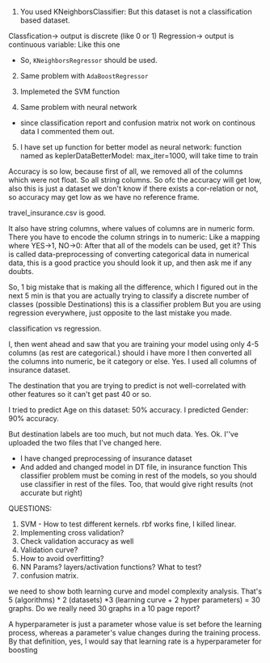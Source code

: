 1. You used KNeighborsClassifier: But this dataset is not a classification based dataset.

Classfication-> output is discrete (like 0 or 1)
Regression-> output is continuous variable: Like this one

- So, `KNeighborsRegressor` should be used.

2. Same problem with `AdaBoostRegressor`

3. Implemeted the SVM function

4. Same problem with neural network
- since classification report and confusion matrix not work on continous data I commented them out.

5. I have set up function for better model as neural network:
function named as keplerDataBetterModel:
max_iter=1000, will take time to train

Accuracy is so low, because first of all, we removed all of the columns which were not float. 
So all string columns. So ofc the accuracy will get low, also this is just a dataset we don't know if there exists a cor-relation or not, so accuracy may get low as we have no reference frame.

travel_insurance.csv is good.

It also have string columns, where values of columns are in numeric form.
There you have to encode the column strings in to numeric: Like a mapping where YES->1, NO->0: After that all of the models can be used, get it? This is called data-preprocessing of converting categorical data in numerical data, this is a good practice you should look it up, and then ask me if any doubts.

So, 1 big mistake that is making all the difference, which I figured out in the next 5 min is that you are actually trying to classify a discrete number of classes (possible Destinations)
this is a classifier problem
But you are using regression everywhere, just opposite to the last mistake you made.

classification vs regression. 

I, then went ahead and saw that you are training your model using only 4-5 columns (as rest are categorical.)
should i have more
I then converted all the columns into numeric, be it category or else.
Yes.
I used all columns of insurance dataset.

The destination that you are trying to predict is not well-correlated with other features so it can't get past 40 or so.

I tried to predict Age on this dataset: 50% accuracy.
I predicted Gender: 90% accuracy.

But destination labels are too much, but not much data.
Yes.
Ok.
I''ve uploaded the two files that I've changed here.


- I have changed preprocessing of insurance dataset
- And added and changed model in DT file, in insurance function
This classifier problem must be coming in rest of the models,
so you should use classifier in rest of the files.
Too, that would give right results (not accurate but right)


QUESTIONS:
1. SVM - How to test different kernels. rbf works fine, I killed linear. 
2. Implementing cross validation?
3. Check validation accuracy as well
5. Validation curve?
6. How to avoid overfitting?
7. NN Params? layers/activation functions? What to test? 
8. confusion matrix.

we need to show both learning curve and model complexity analysis. That's 5 (algorithms) * 2 (datasets) *3 (learning curve + 2 hyper parameters) = 30 graphs. Do we really need 30 graphs in a 10 page report? 

A hyperparameter is just a parameter whose value is set before the learning process, whereas a parameter's value changes during the training process. By that definition, yes, I would say that learning rate is a hyperparameter for boosting


